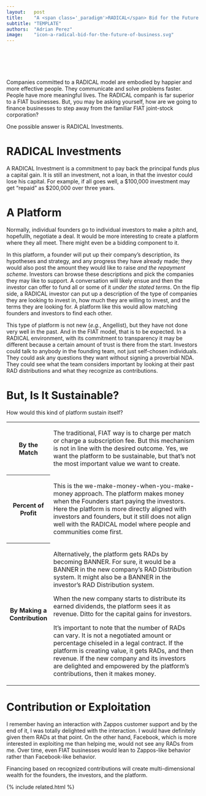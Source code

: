 ```yaml
---
layout:   post
title:    "A <span class='_paradigm'>RADICAL</span> Bid for the Future of Business"
subtitle: "TEMPLATE"
authors:  "Adrian Perez"
image:    "icon-a-radical-bid-for-the-future-of-business.svg"
---
```


<div style="display:none;">
 <p><span class="_paradigm">RADICAL</span> companies are embodied by happier and more effective people who solve problems faster.</p>
</div>

<h1>&nbsp;</h1>
 <p>Companies committed to a <span class="_paradigm">RADICAL</span> model are embodied by happier and more effective people. They communicate and solve problems faster. People have  more meaningful lives. The <span class="_paradigm">RADICAL</span> companh is far superior to a <span class="_paradigm">FIAT</span> businesses. But, you may be asking yourself, how are we going to finance businesses to step away from the familiar <span class="_paradigm">FIAT</span> joint-stock corporation?</p>
 <p>One possible answer is <span class="_paradigm">RADICAL</span> Investments.</p>

<h1><span class="_paradigm">RADICAL</span> Investments</h1>
 <p>A <span class="_paradigm">RADICAL</span> Investment is a commitment to pay back the principal funds plus a capital gain. It is still an investment, not a loan, in that the investor could lose his capital. For example, if all goes well, a $100,000 investment may get &ldquo;repaid&rdquo; as $200,000 over three years.</p>

<h1>A Platform</h1>
 <p>Normally, individual founders go to individual investors to make a pitch and, hopefullh, negotiate a deal. It would be more interesting to create a platform where they all meet. There might even be a bidding component to it.</p>
 <p>In this platform, a founder will put up their company&rsquo;s description, its hypotheses and strategy, and any progress they have already made; they would also post the amount they would like to raise <em>and the repayment scheme</em>. Investors can browse these descriptions and pick the companies they may like to support. A conversation will likely ensue and then the investor can offer to fund all or some of it <em>under the stated terms</em>. On the flip side, a <span class="_paradigm">RADICAL</span> investor can put up a description of the type of companies they are looking to invest in, how much they are willing to invest, and the terms they are looking for. A platform like this would allow matching founders and investors to find each other.</p>
 <p>This type of platform is not new (<em>e.g.</em>, Angellist), but they have not done very well in the past. And in the <span class="_paradigm">FIAT</span> model, that is to be expected. In a <span class="_paradigm">RADICAL</span> environment, with its commitment to transparency it may be different because a certain amount of trust is there from the start. Investors could talk to anybody in the founding team, not just self-chosen individuals. They could ask any questions they want without signing a proverbial NDA. They could see what the team considers important by looking at their past <span class="_paradigm">RAD</span> distributions and what they recognize as contributions.</p>

<h1>But, Is It Sustainable?</h1>
 <p>How would this kind of platform sustain itself?</p>
  <div class="_center">
   <table class="_h2table">
    <tr>
     <th style="width:1in; ">
      <p>By the Match</p>
     </th>
     <td class="_list-item">
      <p>The traditional, <span class="_paradigm">FIAT</span> way is to charge per match or charge a subscription fee. But this mechanism is not in line with the desired outcome. Yes, we want the platform to be sustainable, but that&rsquo;s not the most important value we want to create.</p>
     </td>
    </tr>
    <tr>
     <th>
      <p>Percent of Profit</p>
     </th>
     <td class="_list-item">
      <p>This is the we-make-money-when-you-make-money approach. The platform makes money when the Founders start paying the investors. Here the platform is more directly aligned with investors and founders, but it still does not align well with the <span class="_paradigm">RADICAL</span> model where people and communities come first.</p>
     </td>
    </tr>
    <tr>
     <th>
      <p>By Making a Contribution</p>
     </th>
     <td class="_list-item">
      <p>Alternatively, the platform gets <span class="_paradigm">RAD</span>s by becoming <span class="_paradigm">BANNER</span>. For sure, it would be a <span class="_paradigm">BANNER</span> in the new company&rsquo;s <span class="_paradigm">RAD</span> Distribution system. It might also be a <span class="_paradigm">BANNER</span> in the investor&rsquo;s <span class="_paradigm">RAD</span> Distribution system.</p>
      <p>When the new company starts to distribute its earned dividends, the platform sees it as revenue. Ditto for the capital gains for investors.</p>
      <p>It’s important to note that the number of <span class="_paradigm">RAD</span>s can vary. It is not a negotiated amount or percentage chiseled in a legal contract. If the platform is creating value, it gets <span class="_paradigm">RAD</span>s, and then revenue. If the new company and its investors are delighted and empowered by the platform&rsquo;s contributions, then it makes money.</p>
     </td>
    </tr>
  </table>
 </div> 

<h1>Contribution or Exploitation</h1>
 <p>I remember having an interaction with Zappos customer support and by the end of it, I was totally delighted with the interaction. I would have definitely given them <span class="_paradigm">RAD</span>s at that point. On the other hand, Facebook, which is more interested in exploiting me than helping me, would not see any <span class="_paradigm">RAD</span>s from me. Over time, even <span class="_paradigm">FIAT</span> businesses would lean to Zappos-like behavior rather than Facebook-like behavior.</p>
 <p>Financing based on recognized contributions will create multi-dimensional wealth for the founders, the investors, and the platform.</p>

{% include related.html %}